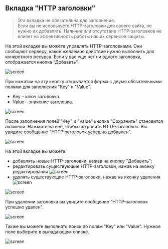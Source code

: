 ## **Вкладка "HTTP заголовки"**
> Эта вкладка не обязательна для заполнения.  
Если вы не используете HTTP-заголовки для своего сайта, не нужно их добавлять. Наличие или отсутствие HTTP-заголовков не влияет на эффективность работы наших сервисов защиты.

На этой вкладке вы можете управлять HTTP-заголовками. Они сообщают серверу, какое желаемое действие нужно выполнить для конкретного ресурса. Если у вас еще нет ни одного заголовка, отображается кнопка “Добавить”.

![screen]()

При нажатии на эту кнопку открывается форма с двумя обязательными полями для заполнения "Key" и "Value".

- Key – ключ заголовка.
- Value – значение заголовка.

![screen]()

После заполнения полей "Key" и "Value" кнопка "Сохранить" становится активной. Нажмите на нее, чтобы сохранить HTTP-заголовок. Вы увидите сообщение "HTTP-заголовок успешно добавлен".

![screen]()

На этой вкладке вы можете:

- добавлять новые HTTP-заголовки, нажав на кнопку "Добавить";
- редактировать существующие HTTP-заголовки, нажав на иконку редактирования ![screen]()
- удалять существующие HTTP-заголовки, нажав на иконку удаления ![screen]()

![screen]()

При удалении заголовка вы увидите сообщение "HTTP-заголовок успешно удален".

![screen]()

Также вы можете выполнять поиск по полям "Key" или "Value". Нужное поле выберите в выпадающем списке.

![screen]()
